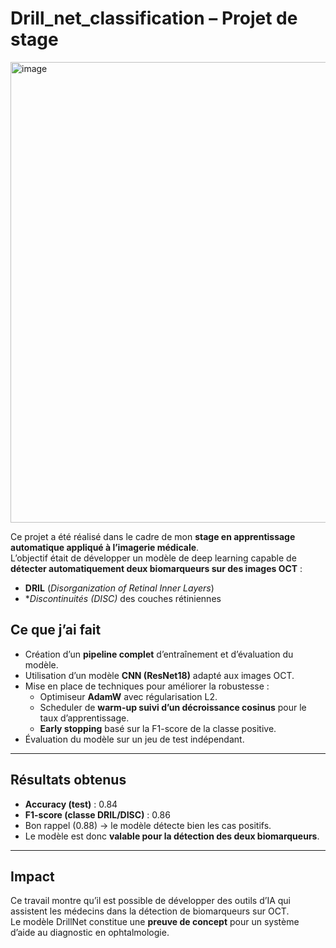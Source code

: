 # Drill_net_classification – Projet de stage
<img width="1300" height="737" alt="image" src="https://github.com/user-attachments/assets/1d90242f-f55a-4444-874e-3c66e4b6f716" />


Ce projet a été réalisé dans le cadre de mon **stage en apprentissage automatique appliqué à l’imagerie médicale**.  
L’objectif était de développer un modèle de deep learning capable de **détecter automatiquement deux biomarqueurs sur des images OCT** :
- **DRIL** (*Disorganization of Retinal Inner Layers*)  
- **Discontinuités (DISC)* des couches rétiniennes

## Ce que j’ai fait
- Création d’un **pipeline complet** d’entraînement et d’évaluation du modèle.
- Utilisation d’un modèle **CNN (ResNet18)** adapté aux images OCT.
- Mise en place de techniques pour améliorer la robustesse :
  - Optimiseur **AdamW** avec régularisation L2.
  - Scheduler de **warm-up suivi d’un décroissance cosinus** pour le taux d’apprentissage.
  - **Early stopping** basé sur la F1-score de la classe positive.
- Évaluation du modèle sur un jeu de test indépendant.

---

## Résultats obtenus
- **Accuracy (test)** : 0.84  
- **F1-score (classe DRIL/DISC)** : 0.86  
- Bon rappel (0.88) → le modèle détecte bien les cas positifs.  
- Le modèle est donc **valable pour la détection des deux biomarqueurs**.

---

## Impact
Ce travail montre qu’il est possible de développer des outils d’IA qui assistent les médecins dans la détection de biomarqueurs sur OCT.  
Le modèle DrillNet constitue une **preuve de concept** pour un système d’aide au diagnostic en ophtalmologie.
